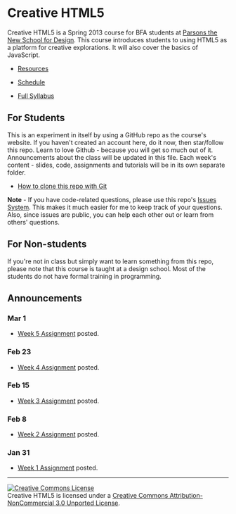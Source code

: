 Creative HTML5
==============

Creative HTML5 is a Spring 2013 course for BFA students at [Parsons the New School for Design](http://www.newschool.edu/parsons/). This course introduces students to using HTML5 as a platform for creative explorations. It will also cover the basics of JavaScript.

- [Resources](https://github.com/yyx990803/creative-html5/blob/master/RESOURCES.md)

- [Schedule](https://github.com/yyx990803/creative-html5/blob/master/SCHEDULE.md)

- <a href="https://docs.google.com/document/d/1LZ_fJCAgS8VPH1v8JwJzqTzpvikqe7M9Ijlz8Dshhlo/edit" target="_blank">Full Syllabus</a>

For Students
------------

This is an experiment in itself by using a GitHub repo as the course's website. If you haven't created an account here, do it now, then star/follow this repo. Learn to love Github - because you will get so much out of it. Announcements about the class will be updated in this file. Each week's content - slides, code, assignments and tutorials will be in its own separate folder.

- [How to clone this repo with Git](https://github.com/yyx990803/creative-html5/blob/master/GIT.md)

**Note** - If you have code-related questions, please use this repo's [Issues System](https://github.com/yyx990803/creative-html5/issues?state=open). This makes it much easier for me to keep track of your questions. Also, since issues are public, you can help each other out or learn from others' questions.

For Non-students
----------------

If you're not in class but simply want to learn something from this repo, please note that this course is taught at a design school. Most of the students do not have formal training in programming.

Announcements
-------------

### Mar 1

- <a href="https://github.com/yyx990803/creative-html5/tree/master/week5" target="_blank">Week 5 Assignment</a> posted.

### Feb 23

- <a href="https://github.com/yyx990803/creative-html5/tree/master/week4" target="_blank">Week 4 Assignment</a> posted.

### Feb 15

- <a href="https://github.com/yyx990803/creative-html5/tree/master/week3" target="_blank">Week 3 Assignment</a> posted.

### Feb 8

- <a href="https://github.com/yyx990803/creative-html5/tree/master/week2" target="_blank">Week 2 Assignment</a> posted.

### Jan 31

- <a href="https://github.com/yyx990803/creative-html5/tree/master/week1" target="_blank">Week 1 Assignment</a> posted.


* * *


<a rel="license" href="http://creativecommons.org/licenses/by-nc/3.0/deed.en_US"><img alt="Creative Commons License" style="border-width:0" src="http://i.creativecommons.org/l/by-nc/3.0/88x31.png" /></a><br /><span xmlns:dct="http://purl.org/dc/terms/" property="dct:title">Creative HTML5</span> is licensed under a <a rel="license" href="http://creativecommons.org/licenses/by-nc/3.0/deed.en_US">Creative Commons Attribution-NonCommercial 3.0 Unported License</a>.
